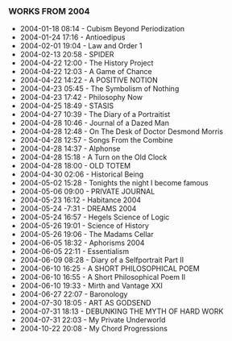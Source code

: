 ### WORKS FROM 2004
* 2004-01-18 08:14 - Cubism Beyond Periodization
* 2004-01-24 17:16 - Antioedipus
* 2004-02-01 19:04 - Law and Order 1
* 2004-02-13 20:58 - SPIDER
* 2004-04-22 12:00 - The History Project
* 2004-04-22 12:03 - A Game of Chance
* 2004-04-22 14:22 - A POSITIVE NOTION
* 2004-04-23 05:45 - The Symbolism of Nothing
* 2004-04-23 17:42 - Philosophy Now
* 2004-04-25 18:49 - STASIS
* 2004-04-27 10:39 - The Diary of a Portraitist
* 2004-04-28 10:46 - Journal of a Dazed Man
* 2004-04-28 12:48 - On The Desk of Doctor Desmond Morris
* 2004-04-28 12:57 - Songs From the Combine
* 2004-04-28 14:37 - Alphonse
* 2004-04-28 15:18 - A Turn on the Old Clock
* 2004-04-28 18:00 - OLD TOTEM
* 2004-04-30 02:06 - Historical Being
* 2004-05-02 15:28 - Tonights the night I become famous
* 2004-05-06 09:00 - PRIVATE JOURNAL
* 2004-05-23 16:12 - Habitance 2004
* 2004-05-24 -7:31 - DREAMS 2004
* 2004-05-24 16:57 - Hegels Science of Logic
* 2004-05-26 19:01 - Science of History
* 2004-05-26 19:06 - The Madams Cellar
* 2004-06-05 18:32 - Aphorisms 2004
* 2004-06-05 22:11 - Essentialism
* 2004-06-09 08:28 - Diary of a Selfportrait Part II
* 2004-06-10 16:25 - A SHORT PHILOSOPHICAL POEM
* 2004-06-10 16:55 - A Short Philosophical Poem II
* 2004-06-10 19:33 - Mirth and Vantage XXI
* 2004-06-27 22:07 - Baronology
* 2004-07-30 18:05 - ART AS GODSEND
* 2004-07-31 18:13 - DEBUNKING THE MYTH OF HARD WORK
* 2004-07-31 22:03 - My Private Underworld
* 2004-10-22 20:08 - My Chord Progressions

